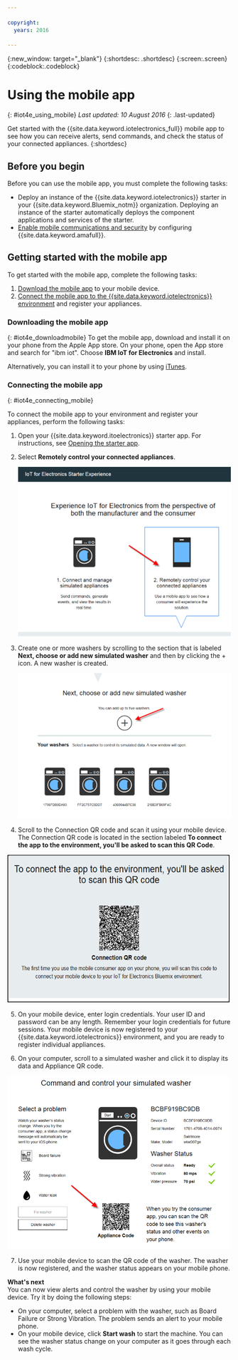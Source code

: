 ```yaml
---

copyright:
  years: 2016

---
```



<!-- Common attributes used in the template are defined as follows: -->
{:new_window: target="_blank"}
{:shortdesc: .shortdesc}
{:screen:.screen}
{:codeblock:.codeblock}

# Using the mobile app
{: #iot4e_using_mobile}
*Last updated: 10 August 2016*
{: .last-updated}

Get started with the {{site.data.keyword.iotelectronics_full}} mobile app to see how you can receive alerts, send commands, and check the status of your connected appliances.
{:shortdesc}

## Before you begin

Before you can use the mobile app, you must complete the following tasks:
  - Deploy an instance of the {{site.data.keyword.iotelectronics}} starter in your {{site.data.keyword.Bluemix_notm}} organization. Deploying an instance of the starter automatically deploys the component applications and services of the starter.
  - [Enable mobile communications and security](iotelectronics_config_mca.html) by configuring {{site.data.keyword.amafull}}.

## Getting started with the mobile app
To get started with the mobile app, complete the following tasks:
1. [Download the mobile app](#iot4e_downloadmobile) to your mobile device.
2. [Connect the mobile app to the {{site.data.keyword.iotelectronics}} environment](#iot4e_connecting_mobile) and register your appliances.


 ### Downloading the mobile app
 {: #iot4e_downloadmobile}
 To get the mobile app, download and install it on your phone from the Apple App store.  On your phone, open the App store and search for "ibm iot". Choose **IBM IoT for Electronics** and install.

 Alternatively, you can install it to your phone by using [iTunes](https://itunes.apple.com/us/app/ibm-iot-for-electronics/id1103404928?ls=1&mt=8).


### Connecting the mobile app
{: #iot4e_connecting_mobile}

To connect the mobile app to your environment and register your appliances, perform the following tasks:

1. Open your {{site.data.keyword.itoelectronics}} starter app. For instructions, see [Opening the starter app](iot4ecreatingappliances.html#iot4e_openAppMain).

2. Select **Remotely control your connected appliances**.

    ![{{site.data.keyword.iotelectronics}} starter experience](images/IoT4E_remotely_option.png "{{site.data.keyword.iotelectronics}} starter experience")

3. Create one or more washers by scrolling to the section that is labeled **Next, choose or add new simulated washer** and then by clicking the + icon. A new washer is created.

    ![Add washer](images/IoT4E_add_washer.png "Add washer")

4.	Scroll to the Connection QR code and scan it using your mobile device. The Connection QR code is located in the section labeled **To connect the app to the environment, you'll be asked to scan this QR Code**.

  ![Connection QR code.](images/iot4e_mobile_connect_QR.png "{{site.data.keyword.iotelectronics}} Connection QR code")

5. On your mobile device, enter login credentials. Your user ID and password can be any length. Remember your login credentials for future sessions. Your mobile device is now registered to your {{site.data.keyword.iotelectronics}} environment, and you are ready to register individual appliances.

6. On your computer, scroll to a simulated washer and click it to display its data and Appliance QR code.

  ![Select a washer.](images/IoT4E_mobile_washer_QR.png "Select a washer.")

7.	Use your mobile device to scan the QR code of the washer. The washer is now registered, and the washer status appears on your mobile phone.

**What's next**  
You can now view alerts and control the washer by using your mobile device. Try it by doing the following steps:
  - On your computer, select a problem with the washer, such as Board Failure or Strong Vibration. The problem sends an alert to your mobile phone.
  - On your mobile device, click **Start wash** to start the machine. You can see the washer status change on your computer as it goes through each wash cycle.
